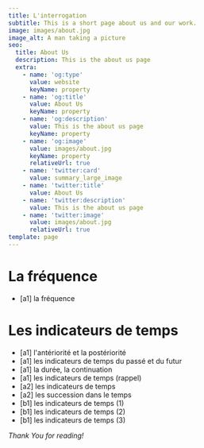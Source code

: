 ```yaml
---
title: L'interrogation
subtitle: This is a short page about us and our work.
image: images/about.jpg
image_alt: A man taking a picture
seo:
  title: About Us
  description: This is the about us page
  extra:
    - name: 'og:type'
      value: website
      keyName: property
    - name: 'og:title'
      value: About Us
      keyName: property
    - name: 'og:description'
      value: This is the about us page
      keyName: property
    - name: 'og:image'
      value: images/about.jpg
      keyName: property
      relativeUrl: true
    - name: 'twitter:card'
      value: summary_large_image
    - name: 'twitter:title'
      value: About Us
    - name: 'twitter:description'
      value: This is the about us page
    - name: 'twitter:image'
      value: images/about.jpg
      relativeUrl: true
template: page
---
```


# La fréquence
+ [a1] la fréquence
  
# Les indicateurs de temps
+ [a1] l'antériorité et la postériorité
+ [a1] les indicateurs de temps du passé et du futur
+ [a1] la durée, la continuation
+ [a1] les indicateurs de temps (rappel)
+ [a2] les indicateurs de temps
+ [a2] les succession dans le temps
+ [b1] les indicateurs de temps (1)
+ [b1] les indicateurs de temps (2)
+ [b1] les indicateurs de temps (3)

*Thank You for reading!*
